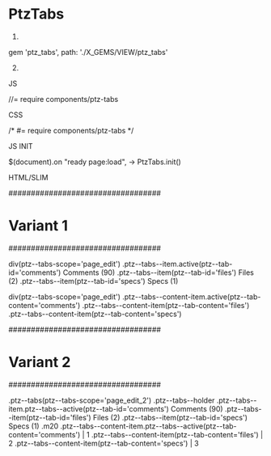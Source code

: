 # PtzTabs

1.

gem 'ptz_tabs', path: './X_GEMS/VIEW/ptz_tabs'

2.

JS

//= require components/ptz-tabs

CSS

/*
  #= require components/ptz-tabs
*/

JS INIT

$(document).on "ready page:load", ->
  PtzTabs.init()

HTML/SLIM

##################################
# Variant 1
##################################

div(ptz--tabs-scope='page_edit')
  .ptz--tabs--item.active(ptz--tab-id='comments') Comments (90)
  .ptz--tabs--item(ptz--tab-id='files') Files (2)
  .ptz--tabs--item(ptz--tab-id='specs') Specs (1)

div(ptz--tabs-scope='page_edit')
  .ptz--tabs--content-item.active(ptz--tab-content='comments')
  .ptz--tabs--content-item(ptz--tab-content='files')
  .ptz--tabs--content-item(ptz--tab-content='specs')

##################################
# Variant 2
##################################

.ptz--tabs(ptz--tabs-scope='page_edit_2')
  .ptz--tabs--holder
    .ptz--tabs--item.ptz--tabs--active(ptz--tab-id='comments') Comments (90)
    .ptz--tabs--item(ptz--tab-id='files') Files (2)
    .ptz--tabs--item(ptz--tab-id='specs') Specs (1)
  .m20
    .ptz--tabs--content-item.ptz--tabs--active(ptz--tab-content='comments')
      | 1
    .ptz--tabs--content-item(ptz--tab-content='files')
      | 2
    .ptz--tabs--content-item(ptz--tab-content='specs')
      | 3